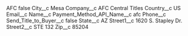 <?xml version="1.0" encoding="UTF-8"?>
<CustomMetadata xmlns="http://soap.sforce.com/2006/04/metadata" xmlns:xsi="http://www.w3.org/2001/XMLSchema-instance" xmlns:xsd="http://www.w3.org/2001/XMLSchema">
    <label>AFC</label>
    <protected>false</protected>
    <values>
        <field>City__c</field>
        <value xsi:type="xsd:string">Mesa</value>
    </values>
    <values>
        <field>Company__c</field>
        <value xsi:type="xsd:string">AFC Central Titles</value>
    </values>
    <values>
        <field>Country__c</field>
        <value xsi:type="xsd:string">US</value>
    </values>
    <values>
        <field>Email__c</field>
        <value xsi:nil="true"/>
    </values>
    <values>
        <field>Name__c</field>
        <value xsi:nil="true"/>
    </values>
    <values>
        <field>Payment_Method_API_Name__c</field>
        <value xsi:type="xsd:string">afc</value>
    </values>
    <values>
        <field>Phone__c</field>
        <value xsi:nil="true"/>
    </values>
    <values>
        <field>Send_Title_to_Buyer__c</field>
        <value xsi:type="xsd:boolean">false</value>
    </values>
    <values>
        <field>State__c</field>
        <value xsi:type="xsd:string">AZ</value>
    </values>
    <values>
        <field>Street1__c</field>
        <value xsi:type="xsd:string">1620 S. Stapley Dr.</value>
    </values>
    <values>
        <field>Street2__c</field>
        <value xsi:type="xsd:string">STE 132</value>
    </values>
    <values>
        <field>Zip__c</field>
        <value xsi:type="xsd:string">85204</value>
    </values>
</CustomMetadata>
